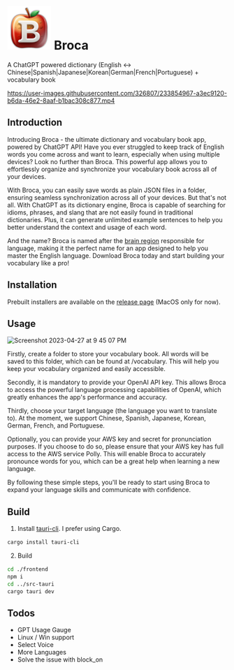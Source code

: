 # <img src="icon.png" width="100" height="100" /> Broca

A ChatGPT powered dictionary (English <-> Chinese|Spanish|Japanese|Korean|German|French|Portuguese) + vocabulary book

https://user-images.githubusercontent.com/326807/233854967-a3ec9120-b6da-46e2-8aaf-b1bac308c877.mp4

## Introduction

Introducing Broca - the ultimate dictionary and vocabulary book app, powered by ChatGPT API! Have you ever struggled to keep track of English words you come across and want to learn, especially when using multiple devices? Look no further than Broca. This powerful app allows you to effortlessly organize and synchronize your vocabulary book across all of your devices.

With Broca, you can easily save words as plain JSON files in a folder, ensuring seamless synchronization across all of your devices. But that's not all. With ChatGPT as its dictionary engine, Broca is capable of searching for idioms, phrases, and slang that are not easily found in traditional dictionaries. Plus, it can generate unlimited example sentences to help you better understand the context and usage of each word.

And the name? Broca is named after the [brain region](https://www.hopkinsmedicine.org/news/media/releases/brocas_area_is_the_brains_scriptwriter_shaping_speech_study_finds) responsible for language, making it the perfect name for an app designed to help you master the English language. Download Broca today and start building your vocabulary like a pro!

## Installation

Prebuilt installers are available on the [release page](https://github.com/shi-yan/broca/releases) (MacOS only for now).

## Usage

<img width="912" alt="Screenshot 2023-04-27 at 9 45 07 PM" src="https://user-images.githubusercontent.com/326807/235056654-40f5b3f9-acbb-4600-9671-27c5b9bf3d63.png">

Firstly, create a folder to store your vocabulary book. All words will be saved to this folder, which can be found at <folder>/vocabulary. This will help you keep your vocabulary organized and easily accessible.

Secondly, it is mandatory to provide your OpenAI API key. This allows Broca to access the powerful language processing capabilities of OpenAI, which greatly enhances the app's performance and accuracy.

Thirdly, choose your target language (the language you want to translate to). At the moment, we support Chinese, Spanish, Japanese, Korean, German, French, and Portuguese.

Optionally, you can provide your AWS key and secret for pronunciation purposes. If you choose to do so, please ensure that your AWS key has full access to the AWS service Polly. This will enable Broca to accurately pronounce words for you, which can be a great help when learning a new language.

By following these simple steps, you'll be ready to start using Broca to expand your language skills and communicate with confidence.

## Build

1. Install [tauri-cli](https://tauri.app/v1/guides/getting-started/setup/html-css-js). I prefer using Cargo.
```bash
cargo install tauri-cli
```

2. Build
```bash
cd ./frontend
npm i
cd ../src-tauri
cargo tauri dev
```

## Todos
* GPT Usage Gauge
* Linux / Win support
* Select Voice
* More Languages
* Solve the issue with block_on
